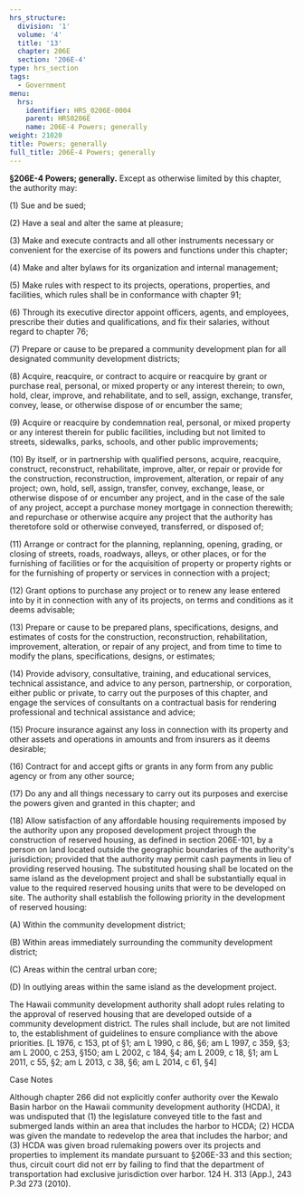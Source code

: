 ```yaml
---
hrs_structure:
  division: '1'
  volume: '4'
  title: '13'
  chapter: 206E
  section: '206E-4'
type: hrs_section
tags:
  - Government
menu:
  hrs:
    identifier: HRS_0206E-0004
    parent: HRS0206E
    name: 206E-4 Powers; generally
weight: 21020
title: Powers; generally
full_title: 206E-4 Powers; generally
---
```

**§206E-4 Powers; generally.** Except as otherwise limited by this chapter, the authority may:

(1) Sue and be sued;

(2) Have a seal and alter the same at pleasure;

(3) Make and execute contracts and all other instruments necessary or convenient for the exercise of its powers and functions under this chapter;

(4) Make and alter bylaws for its organization and internal management;

(5) Make rules with respect to its projects, operations, properties, and facilities, which rules shall be in conformance with chapter 91;

(6) Through its executive director appoint officers, agents, and employees, prescribe their duties and qualifications, and fix their salaries, without regard to chapter 76;

(7) Prepare or cause to be prepared a community development plan for all designated community development districts;

(8) Acquire, reacquire, or contract to acquire or reacquire by grant or purchase real, personal, or mixed property or any interest therein; to own, hold, clear, improve, and rehabilitate, and to sell, assign, exchange, transfer, convey, lease, or otherwise dispose of or encumber the same;

(9) Acquire or reacquire by condemnation real, personal, or mixed property or any interest therein for public facilities, including but not limited to streets, sidewalks, parks, schools, and other public improvements;

(10) By itself, or in partnership with qualified persons, acquire, reacquire, construct, reconstruct, rehabilitate, improve, alter, or repair or provide for the construction, reconstruction, improvement, alteration, or repair of any project; own, hold, sell, assign, transfer, convey, exchange, lease, or otherwise dispose of or encumber any project, and in the case of the sale of any project, accept a purchase money mortgage in connection therewith; and repurchase or otherwise acquire any project that the authority has theretofore sold or otherwise conveyed, transferred, or disposed of;

(11) Arrange or contract for the planning, replanning, opening, grading, or closing of streets, roads, roadways, alleys, or other places, or for the furnishing of facilities or for the acquisition of property or property rights or for the furnishing of property or services in connection with a project;

(12) Grant options to purchase any project or to renew any lease entered into by it in connection with any of its projects, on terms and conditions as it deems advisable;

(13) Prepare or cause to be prepared plans, specifications, designs, and estimates of costs for the construction, reconstruction, rehabilitation, improvement, alteration, or repair of any project, and from time to time to modify the plans, specifications, designs, or estimates;

(14) Provide advisory, consultative, training, and educational services, technical assistance, and advice to any person, partnership, or corporation, either public or private, to carry out the purposes of this chapter, and engage the services of consultants on a contractual basis for rendering professional and technical assistance and advice;

(15) Procure insurance against any loss in connection with its property and other assets and operations in amounts and from insurers as it deems desirable;

(16) Contract for and accept gifts or grants in any form from any public agency or from any other source;

(17) Do any and all things necessary to carry out its purposes and exercise the powers given and granted in this chapter; and

(18) Allow satisfaction of any affordable housing requirements imposed by the authority upon any proposed development project through the construction of reserved housing, as defined in section 206E-101, by a person on land located outside the geographic boundaries of the authority's jurisdiction; provided that the authority may permit cash payments in lieu of providing reserved housing. The substituted housing shall be located on the same island as the development project and shall be substantially equal in value to the required reserved housing units that were to be developed on site. The authority shall establish the following priority in the development of reserved housing:

(A) Within the community development district;

(B) Within areas immediately surrounding the community development district;

(C) Areas within the central urban core;

(D) In outlying areas within the same island as the development project.

The Hawaii community development authority shall adopt rules relating to the approval of reserved housing that are developed outside of a community development district. The rules shall include, but are not limited to, the establishment of guidelines to ensure compliance with the above priorities. [L 1976, c 153, pt of §1; am L 1990, c 86, §6; am L 1997, c 359, §3; am L 2000, c 253, §150; am L 2002, c 184, §4; am L 2009, c 18, §1; am L 2011, c 55, §2; am L 2013, c 38, §6; am L 2014, c 61, §4]

Case Notes

Although chapter 266 did not explicitly confer authority over the Kewalo Basin harbor on the Hawaii community development authority (HCDA), it was undisputed that (1) the legislature conveyed title to the fast and submerged lands within an area that includes the harbor to HCDA; (2) HCDA was given the mandate to redevelop the area that includes the harbor; and (3) HCDA was given broad rulemaking powers over its projects and properties to implement its mandate pursuant to §206E-33 and this section; thus, circuit court did not err by failing to find that the department of transportation had exclusive jurisdiction over harbor. 124 H. 313 (App.), 243 P.3d 273 (2010).